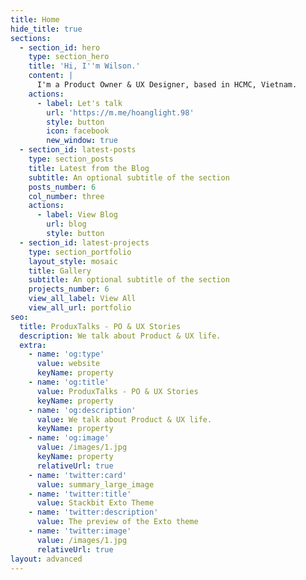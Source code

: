 ```yaml
---
title: Home
hide_title: true
sections:
  - section_id: hero
    type: section_hero
    title: 'Hi, I''m Wilson.'
    content: |
      I'm a Product Owner & UX Designer, based in HCMC, Vietnam.
    actions:
      - label: Let's talk
        url: 'https://m.me/hoanglight.98'
        style: button
        icon: facebook
        new_window: true
  - section_id: latest-posts
    type: section_posts
    title: Latest from the Blog
    subtitle: An optional subtitle of the section
    posts_number: 6
    col_number: three
    actions:
      - label: View Blog
        url: blog
        style: button
  - section_id: latest-projects
    type: section_portfolio
    layout_style: mosaic
    title: Gallery
    subtitle: An optional subtitle of the section
    projects_number: 6
    view_all_label: View All
    view_all_url: portfolio
seo:
  title: ProduxTalks - PO & UX Stories
  description: We talk about Product & UX life.
  extra:
    - name: 'og:type'
      value: website
      keyName: property
    - name: 'og:title'
      value: ProduxTalks - PO & UX Stories
      keyName: property
    - name: 'og:description'
      value: We talk about Product & UX life.
      keyName: property
    - name: 'og:image'
      value: /images/1.jpg
      keyName: property
      relativeUrl: true
    - name: 'twitter:card'
      value: summary_large_image
    - name: 'twitter:title'
      value: Stackbit Exto Theme
    - name: 'twitter:description'
      value: The preview of the Exto theme
    - name: 'twitter:image'
      value: /images/1.jpg
      relativeUrl: true
layout: advanced
---
```

